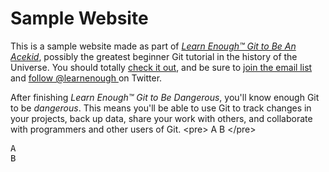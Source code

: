 # Sample Website

This is a sample website made as part of [*Learn Enough™ Git to Be
An Acekid*](http://learnenough.com/git-tutorial), possibly the greatest
beginner Git tutorial in the history of the Universe. You should totally [
check it out](http://learnenough.com/git-tutorial), and be sure to [join
the email list](http://learnenough.com/#email_list) and [follow @learnenough
](http://twitter.com/learnenough) on Twitter.

After finishing *Learn Enough™ Git to Be Dangerous*, you'll know enough Git
to be *dangerous*. This means you'll be able to use Git to track changes in
your projects, back up data, share your work with others, and collaborate
with programmers and other users of Git.
&lt;&#112;&#114;&#101;&gt;
A
B
&lt;&#47;&#112;&#114;&#101;&gt;
<pre>
A
B
</pre>
